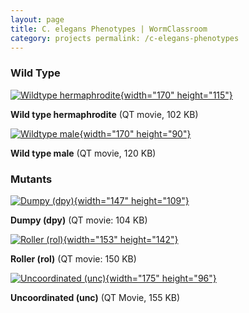 ```yaml
---
layout: page
title: C. elegans Phenotypes | WormClassroom
category: projects permalink: /c-elegans-phenotypes
---
```

### Wild Type

[![Wildtype hermaphrodite](/files/worm/WTHer.jpg){width="170"
height="115"}](/files/worm/AdultandyoungHalf.mov)

**Wild type hermaphrodite** (QT movie, 102 KB)

[![Wildtype male](/files/worm/WTMale.jpg){width="170"
height="90"}](/files/worm/maleHalf.mov)

**Wild type male** (QT movie, 120 KB)

### Mutants

[![Dumpy (dpy)](/files/worm/dpy.jpg){width="147"
height="109"}](/files/worm/dpyHalf.mov)

**Dumpy (dpy)** (QT movie: 104 KB)

[![Roller (rol)](/files/worm/rol.jpg){width="153"
height="142"}](/files/worm/RolHalf.mov)

**Roller (rol)** (QT movie: 150 KB)

[![Uncoordinated (unc)](/files/worm/unc.jpg){width="175"
height="96"}](/files/worm/uncHalf.mov)

**Uncoordinated (unc)** (QT Movie, 155 KB)
